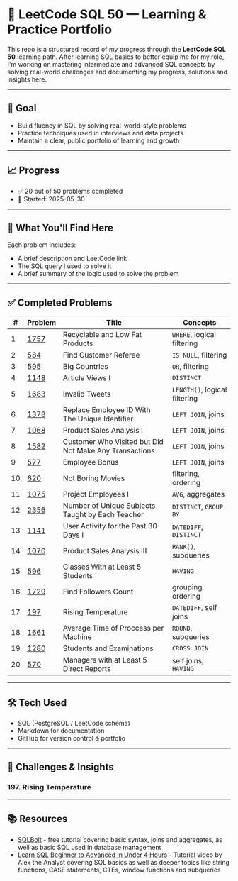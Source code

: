 # 🧠 LeetCode SQL 50 — Learning & Practice Portfolio

This repo is a structured record of my progress through the **LeetCode SQL 50** learning path. After learning SQL basics to better equip me for my role, I'm working on mastering intermediate and advanced SQL concepts by solving real-world challenges and documenting my progress, solutions and insights here.

---

## 🚀 Goal

- Build fluency in SQL by solving real-world-style problems
- Practice techniques used in interviews and data projects
- Maintain a clear, public portfolio of learning and growth

---

## 📈 Progress
- ✅ 20 out of 50 problems completed  
- 📅 Started: 2025-05-30

---

## 📘 What You'll Find Here

Each problem includes:
- A brief description and LeetCode link  
- The SQL query I used to solve it
- A brief summary of the logic used to solve the problem

---

## ✅ Completed Problems

| # | Problem | Title | Concepts |
|---|---|-------|----------|
| 1 | [1757](https://leetcode.com/problems/recyclable-and-low-fat-products/) | Recyclable and Low Fat Products | `WHERE`, logical filtering |
| 2 | [584](https://leetcode.com/problems/find-customer-referee/) | Find Customer Referee | `IS NULL`, filtering |
| 3 | [595](https://leetcode.com/problems/big-countries/description/?envType=study-plan-v2&envId=top-sql-50) | Big Countries | `OR`, filtering |
| 4 | [1148](https://leetcode.com/problems/article-views-i/?envType=study-plan-v2&envId=top-sql-50) | Article Views I | `DISTINCT` |
| 5 | [1683](https://leetcode.com/problems/invalid-tweets/?envType=study-plan-v2&envId=top-sql-50) | Invalid Tweets | `LENGTH()`, logical filtering |
| 6 | [1378](https://leetcode.com/problems/replace-employee-id-with-the-unique-identifier/?envType=study-plan-v2&envId=top-sql-50) | Replace Employee ID With The Unique Identifier | `LEFT JOIN`, joins |
| 7 | [1068](https://leetcode.com/problems/product-sales-analysis-i/?envType=study-plan-v2&envId=top-sql-50) | Product Sales Analysis I | `LEFT JOIN`, joins |
| 8 | [1582](https://leetcode.com/problems/customer-who-visited-but-did-not-make-any-transactions/?envType=study-plan-v2&envId=top-sql-50) | Customer Who Visited but Did Not Make Any Transactions | `LEFT JOIN`, joins |
| 9 | [577](https://leetcode.com/problems/employee-bonus/description/?envType=study-plan-v2&envId=top-sql-50) | Employee Bonus | `LEFT JOIN`, joins |
| 10 | [620](https://leetcode.com/problems/not-boring-movies/description/?envType=study-plan-v2&envId=top-sql-50) | Not Boring Movies | filtering, ordering |
| 11| [1075](https://leetcode.com/problems/project-employees-i/description/?envType=study-plan-v2&envId=top-sql-50) | Project Employees I | `AVG`, aggregates |
| 12 | [2356](https://leetcode.com/problems/number-of-unique-subjects-taught-by-each-teacher/?envType=study-plan-v2&envId=top-sql-50) | Number of Unique Subjects Taught by Each Teacher | `DISTINCT`, `GROUP BY` | 
| 13 | [1141](https://leetcode.com/problems/user-activity-for-the-past-30-days-i/description/?envType=study-plan-v2&envId=top-sql-50) | User Activity for the Past 30 Days I | `DATEDIFF`, `DISTINCT` |
| 14 | [1070](https://leetcode.com/problems/product-sales-analysis-iii/submissions/1663014064/?envType=study-plan-v2&envId=top-sql-50) | Product Sales Analysis III | `RANK()`, subqueries |
| 15 | [596](leetcode.com/problems/classes-with-at-least-5-students/description/?envType=study-plan-v2&envId=top-sql-50) | Classes With at Least 5 Students | `HAVING` |
| 16 | [1729](https://leetcode.com/problems/classes-with-at-least-5-students/description/?envType=study-plan-v2&envId=top-sql-50) | Find Followers Count | grouping, ordering |
| 17 | [197](https://leetcode.com/problems/rising-temperature/description/?envType=study-plan-v2&envId=top-sql-50) | Rising Temperature | `DATEDIFF`, self joins |
| 18 | [1661](https://leetcode.com/problems/average-time-of-process-per-machine/description/?envType=study-plan-v2&envId=top-sql-50) | Average Time of Proccess per Machine | `ROUND`, subqueries |
| 19 | [1280](https://leetcode.com/problems/students-and-examinations/description/?envType=study-plan-v2&envId=top-sql-50) | Students and Examinations | `CROSS JOIN` |
| 20 | [570](https://leetcode.com/problems/managers-with-at-least-5-direct-reports/?envType=study-plan-v2&envId=top-sql-50) | Managers with at Least 5 Direct Reports | self joins, `HAVING` |
---

## 🛠️ Tech Used

- SQL (PostgreSQL / LeetCode schema)  
- Markdown for documentation  
- GitHub for version control & portfolio

---

## 🧠 Challenges & Insights

### 197. Rising Temperature

---

## 📚 Resources

- [SQLBolt](https://sqlbolt.com/) - free tutorial covering basic syntax, joins and aggregates, as well as basic SQL used in database management
- [Learn SQL Beginner to Advanced in Under 4 Hours](https://www.youtube.com/watch?v=OT1RErkfLNQ) - Tutorial video by Alex the Analyst covering SQL basics as well as deeper topics like string functions, CASE statements, CTEs, window functions and subqueries
